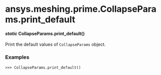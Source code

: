 <a id="ansys-meshing-prime-collapseparams-print-default"></a>

# ansys.meshing.prime.CollapseParams.print_default

<a id="ansys.meshing.prime.CollapseParams.print_default"></a>

#### *static* CollapseParams.print_default()

Print the default values of `CollapseParams` object.

### Examples

```pycon
>>> CollapseParams.print_default()
```

<!-- !! processed by numpydoc !! -->
